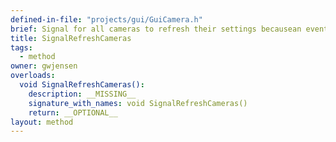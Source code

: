 ```yaml
---
defined-in-file: "projects/gui/GuiCamera.h"
brief: Signal for all cameras to refresh their settings becausean event may have changed something important. A good example is hotplugging cameras.
title: SignalRefreshCameras
tags:
  - method
owner: gwjensen
overloads:
  void SignalRefreshCameras():
    description: __MISSING__
    signature_with_names: void SignalRefreshCameras()
    return: __OPTIONAL__
layout: method
---
```

